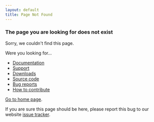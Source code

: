 ```yaml
---
layout: default
title: Page Not Found
---
```


### The page you are looking for does not exist

Sorry, we couldn't find this page.

Were you looking for...

 - [Documentation](documentation.html)
 - [Support](community.html)
 - [Downloads](download.html)
 - [Source code](download.html)
 - [Bug reports](community.html)
 - [How to contribute](community.html)

[Go to home page](index.html).

If you are sure this page should be here, please report this bug to our website
[issue tracker](https://github.com/glfw/website/issues).

